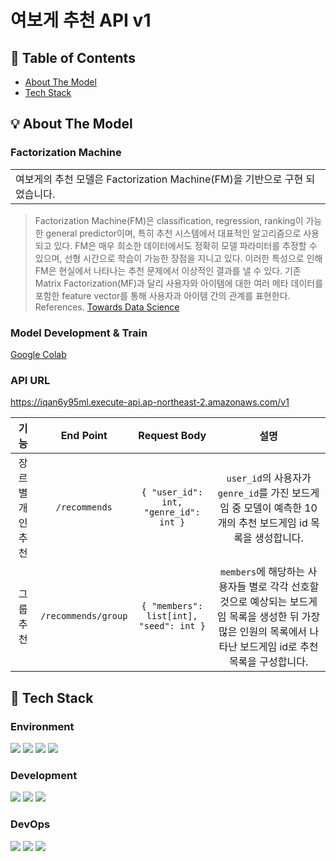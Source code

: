 # 여보게 추천 API v1

## 🚩 Table of Contents

- [About The Model](#-about-the-model)
- [Tech Stack](#-tech-stack)

## 💡 About The Model

### Factorization Machine

<table>
<tr>
<td>
    여보게의 추천 모델은 Factorization Machine(FM)을 기반으로 구현 되었습니다.
</td>
</tr>
</table>

> Factorization Machine(FM)은 classification, regression, ranking이 가능한 general predictor이며, 특히 추천 시스템에서 대표적인 알고리즘으로 사용되고 있다. FM은 매우 희소한 데이터에서도 정확히 모델 파라미터를 추정할 수 있으며, 선형 시간으로 학습이 가능한 장점을 지니고 있다. 이러한 특성으로 인해 FM은 현실에서 나타나는 추천 문제에서 이상적인 결과를 낼 수 있다. 기존 Matrix Factorization(MF)과 달리 사용자와 아이템에 대한 여러 메타 데이터를 포함한 feature vector를 통해 사용자과 아이템 간의 관계를 표현한다. 
> <br>References. [Towards Data Science](https://towardsdatascience.com/factorization-machines-for-item-recommendation-with-implicit-feedback-data-5655a7c749db#_edn1)

### Model Development & Train

[Google Colab](https://colab.research.google.com/drive/1IE0RJLiKQkDomUnRu3wzoR09N3o8e6OB?usp=sharing)

### API URL
https://iqan6y95ml.execute-api.ap-northeast-2.amazonaws.com/v1

|    기능     |      End Point      |                 Request Body                  |                                                설명                                                |
|:---------:|:-------------------:|:---------------------------------------------:|:------------------------------------------------------------------------------------------------:|
| 장르별 개인 추천 |    `/recommends`    |  ``` { "user_id": int, "genre_id": int } ```  |             `user_id`의 사용자가 `genre_id`를 가진 보드게임 중 모델이 예측한 10개의 추천 보드게임 id 목록을 생성합니다.             |
|   그룹 추천   | `/recommends/group` | ``` { "members": list[int], "seed": int } ``` | `members`에 해당하는 사용자들 별로 각각 선호할 것으로 예상되는 보드게임 목록을 생성한 뒤 가장 많은 인원의 목록에서 나타난 보드게임 id로 추천 목록을 구성합니다. |

## 🌟 Tech Stack

### Environment
<img src="https://img.shields.io/badge/git-F05032?style=for-the-badge&logo=git&logoColor=white"> <img src="https://img.shields.io/badge/gitlab-FC6D26?style=for-the-badge&logo=gitlab&logoColor=white"> <img src="https://img.shields.io/badge/google colab-F9AB00?style=for-the-badge&logo=googlecolab&logoColor=white"> <img src="https://img.shields.io/badge/pycharm-000000?style=for-the-badge&logo=pycharm&logoColor=white">

### Development
<img src="https://img.shields.io/badge/python-3776AB?style=for-the-badge&logo=python&logoColor=white"> <img src="https://img.shields.io/badge/fastapi-009688?style=for-the-badge&logo=fastapi&logoColor=white"> <img src="https://img.shields.io/badge/pytorch-EE4C2C?style=for-the-badge&logo=pytorch&logoColor=white">

### DevOps
<img src="https://img.shields.io/badge/amazonaws-232F3E?style=for-the-badge&logo=amazonaws&logoColor=white"> <img src="https://img.shields.io/badge/docker-2496ED?style=for-the-badge&logo=docker&logoColor=white"> <img src="https://img.shields.io/badge/gitlab cicd-FC6D26?style=for-the-badge&logo=gitlab&logoColor=white">
